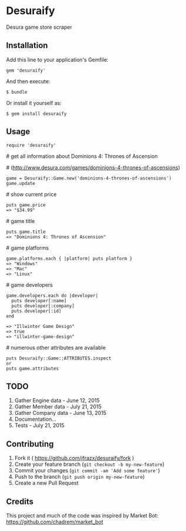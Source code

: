 # Desuraify

Desura game store scraper

## Installation

Add this line to your application's Gemfile:

    gem 'desuraify'

And then execute:

    $ bundle

Or install it yourself as:

    $ gem install desuraify

## Usage
  ```
  require 'desuraify'
  ```

  \# get all information about Dominions 4: Thrones of Ascension

  \# (http://www.desura.com/games/dominions-4-thrones-of-ascensions)
  ```
  game = Desuraify::Game.new('dominions-4-thrones-of-ascensions')
  game.update
  ```

  \# show current price
  ```
  puts game.price
  => "$34.99"
  ```

  \# game title
  ```
  puts game.title
  => "Dominions 4: Thrones of Ascension"
  ```

  \# game platforms
  ```
  game.platforms.each { |platform| puts platform }
  => "Windows"
  => "Mac"
  => "Linux"
  ```

  \# game developers
  ```
  game.developers.each do |developer|
    puts developer[:name]
    puts developer[:company]
    puts developer[:id]
  end

  => "Illwinter Game Design"
  => true
  => "illwinter-game-design"
  ```

  \# numerous other attributes are available
  ```
  puts Desuraify::Game::ATTRIBUTES.inspect
  or
  puts game.attributes
  ```

## TODO

  1. Gather Engine data - June 12, 2015
  2. Gather Member data - July 21, 2015
  4. Gather Company data - June 13, 2015
  5. Documentation...
  6. Tests - July 21, 2015

## Contributing

  1. Fork it ( https://github.com/jfrazx/desuraify/fork )
  2. Create your feature branch (`git checkout -b my-new-feature`)
  3. Commit your changes (`git commit -am 'Add some feature'`)
  4. Push to the branch (`git push origin my-new-feature`)
  5. Create a new Pull Request

## Credits

  This project and much of the code was inspired by Market Bot:
  https://github.com/chadrem/market_bot
